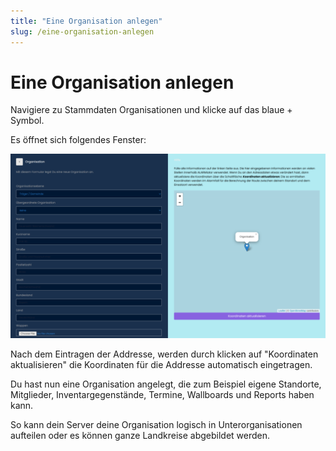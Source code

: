 ```yaml
---
title: "Eine Organisation anlegen"
slug: /eine-organisation-anlegen
---
```


# Eine Organisation anlegen

Navigiere zu Stammdaten  Organisationen und klicke auf das blaue + Symbol.



Es öffnet sich folgendes Fenster:


![](/img/image-18-1024x598.png)



Nach dem Eintragen der Addresse, werden durch klicken auf "Koordinaten aktualisieren" die Koordinaten für die Addresse automatisch eingetragen.



Du hast nun eine Organisation angelegt, die zum Beispiel eigene Standorte, Mitglieder, Inventargegenstände, Termine, Wallboards und Reports haben kann.



So kann dein Server deine Organisation logisch in Unterorganisationen aufteilen oder es können ganze Landkreise abgebildet werden.
